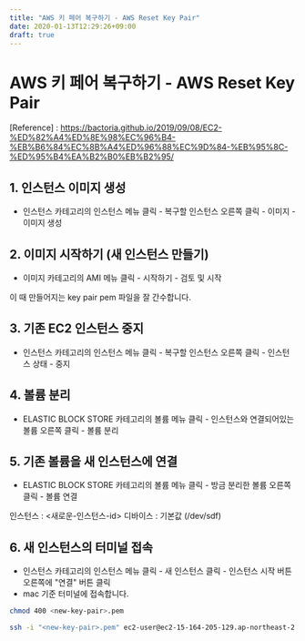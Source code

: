 ```yaml
---
title: "AWS 키 페어 복구하기 - AWS Reset Key Pair"
date: 2020-01-13T12:29:26+09:00
draft: true
---
```


# AWS 키 페어 복구하기 - AWS Reset Key Pair

[Reference] : <https://bactoria.github.io/2019/09/08/EC2-%ED%82%A4%ED%8E%98%EC%96%B4-%EB%B6%84%EC%8B%A4%ED%96%88%EC%9D%84-%EB%95%8C-%ED%95%B4%EA%B2%B0%EB%B2%95/>

## 1. 인스턴스 이미지 생성

- 인스턴스 카테고리의 인스턴스 메뉴 클릭 - 복구할 인스턴스 오른쪽 클릭 - 이미지 - 이미지 생성

## 2. 이미지 시작하기 (새 인스턴스 만들기)

- 이미지 카테고리의 AMI 메뉴 클릭 - 시작하기 - 검토 및 시작

이 때 만들어지는 key pair pem 파일을 잘 간수합니다.

## 3. 기존 EC2 인스턴스 중지

- 인스턴스 카테고리의 인스턴스 메뉴 클릭 - 복구할 인스턴스 오른쪽 클릭 - 인스턴스 상태 - 중지

## 4. 볼륨 분리

- ELASTIC BLOCK STORE 카테고리의 볼륨 메뉴 클릭 - 인스턴스와 연결되어있는 볼륨 오른쪽 클릭 - 볼륨 분리

## 5. 기존 볼륨을 새 인스턴스에 연결

- ELASTIC BLOCK STORE 카테고리의 볼륨 메뉴 클릭 - 방금 분리한 볼륨 오른쪽 클릭 - 볼륨 연결

인스턴스 : <새로운-인스턴스-id>
디바이스 : 기본값 (/dev/sdf)

## 6. 새 인스턴스의 터미널 접속

- 인스턴스 카테고리의 인스턴스 메뉴 클릭 - 새 인스턴스 클릭 - 인스턴스 시작 버튼 오른쪽에 "연결" 버튼 클릭
- mac 기준 터미널에 접속합니다.

```bash
chmod 400 <new-key-pair>.pem

ssh -i "<new-key-pair>.pem" ec2-user@ec2-15-164-205-129.ap-northeast-2.compute.amazonaws.com
```
